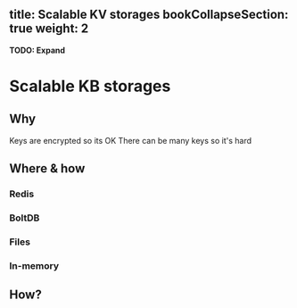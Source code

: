 title: Scalable KV storages
bookCollapseSection: true
weight: 2
---

**TODO: Expand**

# Scalable KB storages

## Why 

Keys are encrypted so its OK
There can be many keys so it's hard

## Where & how

### Redis
### BoltDB 
### Files
### In-memory 

## How?
